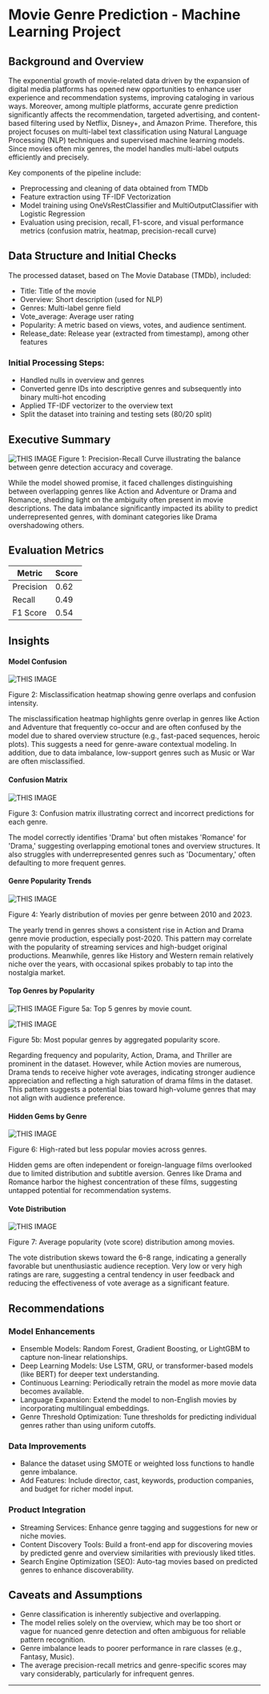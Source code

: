 # Movie Genre Prediction - Machine Learning Project

## Background and Overview
The exponential growth of movie-related data driven by the expansion of digital media platforms has opened new opportunities to enhance user experience and recommendation systems, improving cataloging in various ways. Moreover, among multiple platforms, accurate genre prediction significantly affects the recommendation, targeted advertising, and content-based filtering used by Netflix, Disney+, and Amazon Prime. Therefore, this project focuses on multi-label text classification using Natural Language Processing (NLP) techniques and supervised machine learning models. Since movies often mix genres, the model handles multi-label outputs efficiently and precisely.

Key components of the pipeline include:
-	Preprocessing and cleaning of data obtained from TMDb
-	Feature extraction using TF-IDF Vectorization
-	Model training using OneVsRestClassifier and MultiOutputClassifier with Logistic Regression
-	Evaluation using precision, recall, F1-score, and visual performance metrics (confusion matrix, heatmap, precision-recall curve)

## Data Structure and Initial Checks
The processed dataset, based on The Movie Database (TMDb), included:
-	Title: Title of the movie
-	Overview: Short description (used for NLP)
-	Genres: Multi-label genre field
-	Vote_average: Average user rating
-	Popularity: A metric based on views, votes, and audience sentiment.
-	Release_date: Release year (extracted from timestamp), among other features
### Initial Processing Steps:
-	Handled nulls in overview and genres
-	Converted genre IDs into descriptive genres and subsequently into binary multi-hot encoding
-	Applied TF-IDF vectorizer to the overview text
-	Split the dataset into training and testing sets (80/20 split)

## Executive Summary

![THIS IMAGE](https://github.com/Tunchiie/Machine-Learning/blob/5282d13dca29c8bc952b10972301e09a0db59f97/Precision%20recall%20curve%20for%20genre%20prediction.PNG)
Figure 1: Precision-Recall Curve illustrating the balance between genre detection accuracy and coverage.

While the model showed promise, it faced challenges distinguishing between overlapping genres like Action and Adventure or Drama and Romance, shedding light on the ambiguity often present in movie descriptions. The data imbalance significantly impacted its ability to predict underrepresented genres, with dominant categories like Drama overshadowing others.

## Evaluation Metrics
| Metric       | Score |
|--------------|-------|
| Precision    | 0.62  |
| Recall       | 0.49  |
| F1 Score     | 0.54  |


## Insights

#### Model Confusion
   
 ![THIS IMAGE](https://github.com/Tunchiie/Machine-Learning/blob/5282d13dca29c8bc952b10972301e09a0db59f97/Missclassification%20heatmap%20for%20genre%20prediction.png)

Figure 2: Misclassification heatmap showing genre overlaps and confusion intensity.

The misclassification heatmap highlights genre overlap in genres like Action and Adventure that frequently co-occur and are often confused by the model due to shared overview structure (e.g., fast-paced sequences, heroic plots). This suggests a need for genre-aware contextual modeling. In addition, due to data imbalance, low-support genres such as Music or War are often misclassified.

#### Confusion Matrix

 ![THIS IMAGE](https://github.com/Tunchiie/Machine-Learning/blob/5282d13dca29c8bc952b10972301e09a0db59f97/Movie%20confusion%20matrix.PNG)
 
Figure 3: Confusion matrix illustrating correct and incorrect predictions for each genre.

The model correctly identifies 'Drama' but often mistakes 'Romance' for 'Drama,' suggesting overlapping emotional tones and overview structures. It also struggles with underrepresented genres such as 'Documentary,' often defaulting to more frequent genres.

#### Genre Popularity Trends

![THIS IMAGE](https://github.com/Tunchiie/Machine-Learning/blob/5282d13dca29c8bc952b10972301e09a0db59f97/Yearly%20Movie%20release%20per%20Genre.PNG)

Figure 4: Yearly distribution of movies per genre between 2010 and 2023.

The yearly trend in genres shows a consistent rise in Action and Drama genre movie production, especially post-2020. This pattern may correlate with the popularity of streaming services and high-budget original productions. Meanwhile, genres like History and Western remain relatively niche over the years, with occasional spikes probably to tap into the nostalgia market.

#### Top Genres by Popularity

![THIS IMAGE](https://github.com/Tunchiie/Machine-Learning/blob/5282d13dca29c8bc952b10972301e09a0db59f97/top%205%20movie%20Genres.PNG)
Figure 5a: Top 5 genres by movie count.

![THIS IMAGE](https://github.com/Tunchiie/Machine-Learning/blob/5282d13dca29c8bc952b10972301e09a0db59f97/Most%20popular%20movies.PNG)

Figure 5b: Most popular genres by aggregated popularity score.

Regarding frequency and popularity, Action, Drama, and Thriller are prominent in the dataset. However, while Action movies are numerous, Drama tends to receive higher vote averages, indicating stronger audience appreciation and reflecting a high saturation of drama films in the dataset. This pattern suggests a potential bias toward high-volume genres that may not align with audience preference.

#### Hidden Gems by Genre

![THIS IMAGE](https://github.com/Tunchiie/Machine-Learning/blob/5282d13dca29c8bc952b10972301e09a0db59f97/Hidden%20Gems%20per%20genre.PNG)

Figure 6: High-rated but less popular movies across genres.

Hidden gems are often independent or foreign-language films overlooked due to limited distribution and subtitle aversion. Genres like Drama and Romance harbor the highest concentration of these films, suggesting untapped potential for recommendation systems.


#### Vote Distribution

![THIS IMAGE](https://github.com/Tunchiie/Machine-Learning/blob/5282d13dca29c8bc952b10972301e09a0db59f97/Average%20popularity%20per%20movie.PNG)

Figure 7: Average popularity (vote score) distribution among movies.

The vote distribution skews toward the 6–8 range, indicating a generally favorable but unenthusiastic audience reception. Very low or very high ratings are rare, suggesting a central tendency in user feedback and reducing the effectiveness of vote average as a significant feature.

## Recommendations

### Model Enhancements
-	Ensemble Models: Random Forest, Gradient Boosting, or LightGBM to capture non-linear relationships.
-	Deep Learning Models: Use LSTM, GRU, or transformer-based models (like BERT) for deeper text understanding.
-	Continuous Learning: Periodically retrain the model as more movie data becomes available.
-	Language Expansion: Extend the model to non-English movies by incorporating multilingual embeddings.
-	Genre Threshold Optimization: Tune thresholds for predicting individual genres rather than using uniform cutoffs.

### Data Improvements
-	Balance the dataset using SMOTE or weighted loss functions to handle genre imbalance.
-	Add Features: Include director, cast, keywords, production companies, and budget for richer model input.

### Product Integration
-	Streaming Services: Enhance genre tagging and suggestions for new or niche movies.
-	Content Discovery Tools: Build a front-end app for discovering movies by predicted genre and overview similarities with previously liked titles.
-	Search Engine Optimization (SEO): Auto-tag movies based on predicted genres to enhance discoverability.

## Caveats and Assumptions
-	Genre classification is inherently subjective and overlapping.
-	The model relies solely on the overview, which may be too short or vague for nuanced genre detection and often ambiguous for reliable pattern recognition.
-	Genre imbalance leads to poorer performance in rare classes (e.g., Fantasy, Music).
-	The average precision-recall metrics and genre-specific scores may vary considerably, particularly for infrequent genres.
________________________________________

